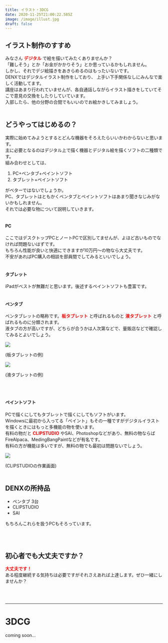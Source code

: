 ```yaml
---
title: イラスト・3DCG
date: 2020-11-25T21:00:22.585Z
image: /image/illust.jpg
draft: false
---
```

## イラスト制作のすすめ

みなさん <font color="red">**デジタル**</font>
で絵を描いてみたくありませんか？<br>
「難しそう」とか「お金がかかりそう」とか思っているかもしれません。<br>しかし、それでデジ絵描きをあきらめるのはもったいないです。<br>DENXではデジタルイラスト制作をしており、
上手い下手関係なしにみんなで楽しく活動してます。<br>講座はあまり行われていませんが、各自通話しながらイラスト描きをしていてそこで意見の交換をしたりしていています。<br>入部したら、他の分野の合間でもいいのでお絵かきしてみましょう。
<br><br>

## どうやってはじめるの？

実際に始めてみようとするとどんな機器をそろえたらいいかわからないと思います。<br>主に必要となるのはデジタル上で描く機器とデジタル絵を描くソフトの二種類です。<br>組み合わせとしては、

1. PC+ペンタブ+ペイントソフト
2. タブレット+ペイントソフト
   
がベターではないでしょうか。<br>
PC、タブレットはともかくペンタブとペイントソフトはあまり聞きなじみがないかもしれません。<br>それでは必要な物について説明していきます。
<br><br>
#### PC

ここではデスクトップPCとノートPCで区別してませんが、よほど古いものでなければ問題ないはずです。<br>もちろん性能が良いと快適にできますが10万円～の物なら大丈夫です。<br>不安があればPC購入の相談を部員間でしてみるといいでしょう。
<br><br>
#### タブレット

iPadがベストが無難だと思います。後述するペイントソフトも豊富です。
<br><br>
#### ペンタブ

ペンタブレットの略称です。<font color="red">**板タブレット**</font>
と呼ばれるものと<font color="red"> **液タブレット**</font>
と呼ばれるものに分類されます。<br>液タブの方が高いですが、どちらが合うかは人次第などで、量販店などで確認してみるとよいでしょう。

![](/image/pentab01.jpg)

(板タブレットの例)  

![](/image/pentab02.jpg)

(液タブレットの例)  

<br><br>

#### ペイントソフト

PCで描くにしてもタブレットで描くにしてもソフトがいます。<br>Windowsに最初から入ってる「ペイント」もその一種ですがデジタルイラストを描くときにはもっと多機能の物を使います。<br>有料の物だと <font color="red">**CLIPSTUDIO**</font>
やSAI、Photoshopなどがあり、無料の物ならばFireAlpaca、MedingBangPaintなどが有名です。<br>有料の方が機能は多いですが、無料の物でも最初は問題ないでしょう。

![](/image/clipstudio.jpg)

(CLIPSTUDIOの作業画面)
<br>
<br>

## DENXの所持品

* ペンタブ 3台
* CLIPSTUDIO
* SAI　

もちろんこれらを扱うPCもそろっています。

<br>
<br>

## 初心者でも大丈夫ですか？

<font color="red">**大丈夫です！** </font><br>
ある程度継続する気持ちは必要ですがそれさえあれば上達します。ぜひ一緒にしませんか？

<br>
<br>

- - -

# 3DCG

coming soon...